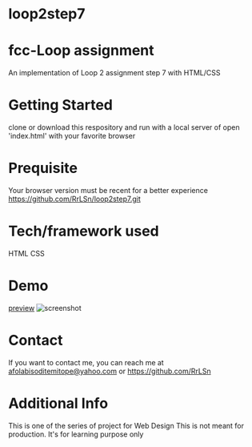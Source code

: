 # loop2step7
# fcc-Loop assignment
An implementation of Loop 2 assignment step 7 with HTML/CSS

# Getting Started
clone or download this respository and run with a local server of open 'index.html' with your favorite browser

# Prequisite
Your browser version must be recent for a better experience https://github.com/RrLSn/loop2step7.git

# Tech/framework used
HTML
CSS

# Demo
[preview](https://rawcdn.githack.com/RrLSn/loop2step7/289c07f4782cac38dfd707308400dbad89cb7723/index.html)
![screenshot]()

# Contact
If you want to contact me, you can reach me at
afolabisoditemitope@yahoo.com or
https://github.com/RrLSn

# Additional Info
This is one of the series of project for Web Design
This is not meant for production. It's for learning purpose only

